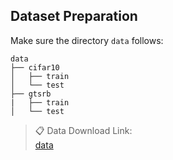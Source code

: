 ## Dataset Preparation

Make sure the directory ``data`` follows:

```File
data
├── cifar10  
│   ├── train
│   └── test
├── gtsrb
|   ├── train
│   └── test
```

> 📋  Data Download Link:  
> [data](https://drive.google.com/drive/folders/1tPppCn2VQ89Jy_LT-1CMbV2xPgV6O5p1?usp=sharing)
